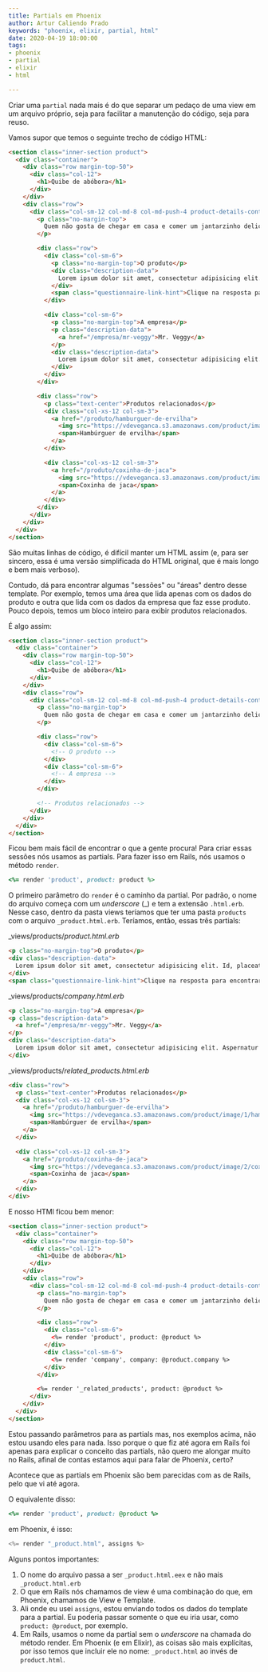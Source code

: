 ```yaml
---
title: Partials em Phoenix
author: Artur Caliendo Prado
keywords: "phoenix, elixir, partial, html"
date: 2020-04-19 18:00:00
tags:
- phoenix
- partial
- elixir
- html

---
```


Criar uma `partial` nada mais é do que separar um pedaço de uma view em um arquivo próprio, seja para facilitar a manutenção do código, seja para reuso.

Vamos supor que temos o seguinte trecho de código HTML:

```html
<section class="inner-section product">
  <div class="container">
    <div class="row margin-top-50">
      <div class="col-12">
        <h1>Quibe de abóbora</h1>
      </div>
    </div>
    <div class="row">
      <div class="col-sm-12 col-md-8 col-md-push-4 product-details-container">
        <p class="no-margin-top">
          Quem não gosta de chegar em casa e comer um jantarzinho delicioso feito em poucos minutos? Se você é como a gente e ama unir praticidade com sabor, vai adorar nosso Quibe de Abóbora.
        </p>

        <div class="row">
          <div class="col-sm-6">
            <p class="no-margin-top">O produto</p>
            <div class="description-data">
              Lorem ipsum dolor sit amet, consectetur adipisicing elit. Id, placeat repudiandae! Facilis aspernatur quaerat earum asperiores nostrum totam minima consequuntur ipsum fuga voluptas esse enim nulla dolorum, eaque eligendi iste.
            </div>
            <span class="questionnaire-link-hint">Clique na resposta para encontrar os ingredientes</span>
          </div>

          <div class="col-sm-6">
            <p class="no-margin-top">A empresa</p>
            <p class="description-data">
              <a href="/empresa/mr-veggy">Mr. Veggy</a>
            </p>
            <div class="description-data">
              Lorem ipsum dolor sit amet, consectetur adipisicing elit. Aspernatur totam dicta consequuntur ipsam qui commodi soluta doloremque, sed eius est. Ipsa provident velit, esse reprehenderit distinctio vero assumenda eveniet repudiandae.
            </div>
          </div>
        </div>

        <div class="row">
          <p class="text-center">Produtos relacionados</p>
          <div class="col-xs-12 col-sm-3">
            <a href="/produto/hamburguer-de-ervilha">
              <img src="https://vdeveganca.s3.amazonaws.com/product/image/1/hamburguer-de-ervilha.jpeg">
              <span>Hambúrguer de ervilha</span>
            </a>
          </div>

          <div class="col-xs-12 col-sm-3">
            <a href="/produto/coxinha-de-jaca">
              <img src="https://vdeveganca.s3.amazonaws.com/product/image/2/coxinha-de-jaca.jpg">
              <span>Coxinha de jaca</span>
            </a>
          </div>
        </div>
      </div>
    </div>
  </div>
</section>
```

São muitas linhas de código, é difícil manter um HTML assim (e, para ser sincero, essa é uma versão simplificada do HTML original, que é mais longo e bem mais verboso).

Contudo, dá para encontrar algumas "sessões" ou "áreas" dentro desse template. Por exemplo, temos uma área que lida apenas com os dados do produto e outra que lida com os dados da empresa que faz esse produto. Pouco depois, temos um bloco inteiro para exibir produtos relacionados.

É algo assim:

```html
<section class="inner-section product">
  <div class="container">
    <div class="row margin-top-50">
      <div class="col-12">
        <h1>Quibe de abóbora</h1>
      </div>
    </div>
    <div class="row">
      <div class="col-sm-12 col-md-8 col-md-push-4 product-details-container">
        <p class="no-margin-top">
          Quem não gosta de chegar em casa e comer um jantarzinho delicioso feito em poucos minutos? Se você é como a gente e ama unir praticidade com sabor, vai adorar nosso Quibe de Abóbora.
        </p>

        <div class="row">
          <div class="col-sm-6">
            <!-- O produto -->
          </div>
          <div class="col-sm-6">
            <!-- A empresa -->
          </div>
        </div>

        <!-- Produtos relacionados -->
      </div>
    </div>
  </div>
</section>
```

Ficou bem mais fácil de encontrar o que a gente procura! Para criar essas sessões nós usamos as partials. Para fazer isso em Rails, nós usamos o método `render`.

```ruby
<%= render 'product', product: product %>
```

O primeiro parâmetro do `render` é o caminho da partial. Por padrão, o nome do arquivo começa com um _underscore_ (_) e tem a extensão `.html.erb`. Nesse caso, dentro da pasta views teríamos que ter uma pasta `products` com o arquivo `_product.html.erb`. Teríamos, então, essas três partials:

_views/products/_product.html.erb_
```html
<p class="no-margin-top">O produto</p>
<div class="description-data">
  Lorem ipsum dolor sit amet, consectetur adipisicing elit. Id, placeat repudiandae! Facilis aspernatur quaerat earum asperiores nostrum totam minima consequuntur ipsum fuga voluptas esse enim nulla dolorum, eaque eligendi iste.
</div>
<span class="questionnaire-link-hint">Clique na resposta para encontrar os ingredientes</span>
```
_views/products/_company.html.erb_
```html
<p class="no-margin-top">A empresa</p>
<p class="description-data">
  <a href="/empresa/mr-veggy">Mr. Veggy</a>
</p>
<div class="description-data">
  Lorem ipsum dolor sit amet, consectetur adipisicing elit. Aspernatur totam dicta consequuntur ipsam qui commodi soluta doloremque, sed eius est. Ipsa provident velit, esse reprehenderit distinctio vero assumenda eveniet repudiandae.
</div>
```
_views/products/_related_products.html.erb_
```html
<div class="row">
  <p class="text-center">Produtos relacionados</p>
  <div class="col-xs-12 col-sm-3">
    <a href="/produto/hamburguer-de-ervilha">
      <img src="https://vdeveganca.s3.amazonaws.com/product/image/1/hamburguer-de-ervilha.jpeg">
      <span>Hambúrguer de ervilha</span>
    </a>
  </div>

  <div class="col-xs-12 col-sm-3">
    <a href="/produto/coxinha-de-jaca">
      <img src="https://vdeveganca.s3.amazonaws.com/product/image/2/coxinha-de-jaca.jpg">
      <span>Coxinha de jaca</span>
    </a>
  </div>
</div>
```

E nosso HTMl ficou bem menor:

```html
<section class="inner-section product">
  <div class="container">
    <div class="row margin-top-50">
      <div class="col-12">
        <h1>Quibe de abóbora</h1>
      </div>
    </div>
    <div class="row">
      <div class="col-sm-12 col-md-8 col-md-push-4 product-details-container">
        <p class="no-margin-top">
          Quem não gosta de chegar em casa e comer um jantarzinho delicioso feito em poucos minutos? Se você é como a gente e ama unir praticidade com sabor, vai adorar nosso Quibe de Abóbora.
        </p>

        <div class="row">
          <div class="col-sm-6">
            <%= render 'product', product: @product %>
          </div>
          <div class="col-sm-6">
            <%= render 'company', company: @product.company %>
          </div>
        </div>

        <%= render '_related_products', product: @product %>
      </div>
    </div>
  </div>
</section>
```

Estou passando parâmetros para as partials mas, nos exemplos acima, não estou usando eles para nada. Isso porque o que fiz até agora em Rails foi apenas para explicar o conceito das partials, não quero me alongar muito no Rails, afinal de contas estamos aqui para falar de Phoenix, certo?

Acontece que as partials em Phoenix são bem parecidas com as de Rails, pelo que vi até agora.

O equivalente disso:

```ruby
<%= render 'product', product: @product %>
```

em Phoenix, é isso:

```elixir
<%= render "_product.html", assigns %>
```

Alguns pontos importantes:

1. O nome do arquivo passa a ser `_product.html.eex` e não mais `_product.html.erb`
2. O que em Rails nós chamamos de view é uma combinação do que, em Phoenix, chamamos de View e Template.
3. Ali onde eu usei `assigns`, estou enviando todos os dados do template para a partial. Eu poderia passar somente o que eu iria usar, como `product: @product`, por exemplo.
4. Em Rails, usamos o nome da partial sem o _underscore_ na chamada do método render. Em Phoenix (e em Elixir), as coisas são mais explícitas, por isso temos que incluir ele no nome: `_product.html` ao invés de `product.html`.
